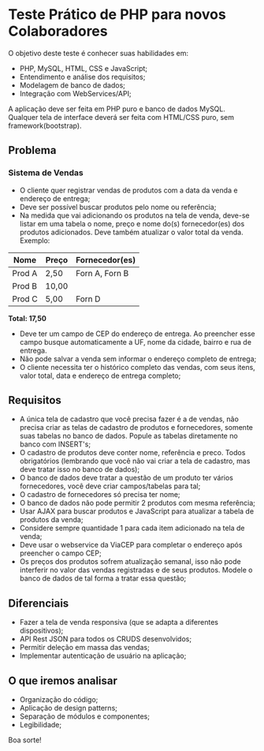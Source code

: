 # Teste Prático de PHP para novos Colaboradores

O objetivo deste teste é conhecer suas habilidades em:

* PHP, MySQL, HTML, CSS e JavaScript;
* Entendimento e análise dos requisitos;
* Modelagem de banco de dados;
* Integração com WebServices/API;

A aplicação deve ser feita em PHP puro e banco de dados MySQL.
Qualquer tela de interface deverá ser feita com HTML/CSS puro, sem framework(bootstrap).

## Problema

### Sistema de Vendas

* O cliente quer registrar vendas de produtos com a data da venda e endereço de entrega;
* Deve ser possível buscar produtos pelo nome ou referência;
* Na medida que vai adicionando os produtos na tela de venda, deve-se listar em uma tabela o nome, preço e nome do(s) fornecedor(es) dos produtos adicionados. Deve também atualizar o valor total da venda. Exemplo:

|  Nome  |  Preço  |  Fornecedor(es)  |
| ------ | ------- | -----------------|
| Prod A | 2,50    | Forn A, Forn B   |
| Prod B | 10,00   |                  |
| Prod C | 5,00    | Forn D           |

**Total: 17,50**


* Deve ter um campo de CEP do endereço de entrega. Ao preencher esse campo busque automaticamente a UF, nome da cidade, bairro e rua de entrega.
* Não pode salvar a venda sem informar o endereço completo de entrega;
* O cliente necessita ter o histórico completo das vendas, com seus itens, valor total, data e endereço de entrega completo;

## Requisitos

* A única tela de cadastro que você precisa fazer é a de vendas, não precisa criar as telas de cadastro de produtos e fornecedores, somente suas tabelas no banco de dados. Popule as tabelas diretamente no banco com INSERT's;
* O cadastro de produtos deve conter nome, referência e preco. Todos obrigatórios (lembrando que você não vai criar a tela de cadastro, mas deve tratar isso no banco de dados);
* O banco de dados deve tratar a questão de um produto ter vários fornecedores, você deve criar campos/tabelas para tal;
* O cadastro de fornecedores só precisa ter nome;
* O banco de dados não pode permitir 2 produtos com mesma referência;
* Usar AJAX para buscar produtos e JavaScript para atualizar a tabela de produtos da venda;
* Considere sempre quantidade 1 para cada item adicionado na tela de venda;
* Deve usar o webservice da ViaCEP para completar o endereço após preencher o campo CEP;
* Os preços dos produtos sofrem atualização semanal, isso não pode interferir no valor das vendas registradas e de seus produtos. Modele o banco de dados de tal forma a tratar essa questão;

## Diferenciais

* Fazer a tela de venda responsiva (que se adapta a diferentes dispositivos);
* API Rest JSON para todos os CRUDS desenvolvidos;
* Permitir deleção em massa das vendas;
* Implementar autenticação de usuário na aplicação;

## O que iremos analisar

* Organização do código;
* Aplicação de design patterns;
* Separação de módulos e componentes;
* Legibilidade;

Boa sorte!